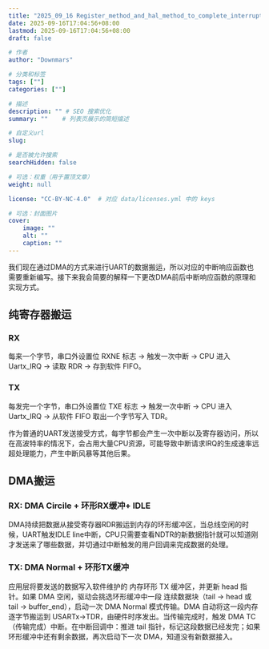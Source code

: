 ```yaml
---
title: "2025_09_16 Register_method_and_hal_method_to_complete_interrupt_serial_port_processing"
date: 2025-09-16T17:04:56+08:00
lastmod: 2025-09-16T17:04:56+08:00
draft: false

# 作者
author: "Downmars"

# 分类和标签
tags: [""]
categories: [""]

# 描述
description: "" # SEO 搜索优化
summary: ""    # 列表页展示的简短描述

# 自定义url
slug:

# 是否被允许搜索
searchHidden: false

# 可选：权重（用于置顶文章）
weight: null

license: "CC-BY-NC-4.0"  # 对应 data/licenses.yml 中的 keys

# 可选：封面图片
cover:
    image: ""
    alt: ""
    caption: ""
---
```


我们现在通过DMA的方式来进行UART的数据搬运，所以对应的中断响应函数也需要重新编写。接下来我会简要的解释一下更改DMA前后中断响应函数的原理和实现方式。  

## 纯寄存器搬运  
### RX  
每来一个字节，串口外设置位 RXNE 标志 → 触发一次中断 → CPU 进入 Uartx_IRQ → 读取 RDR → 存到软件 FIFO。  

### TX  
每发完一个字节，串口外设置位 TXE 标志 → 触发一次中断 → CPU 进入 Uartx_IRQ → 从软件 FIFO 取出一个字节写入 TDR。  

作为普通的UART发送接受方式，每字节都会产生一次中断以及寄存器访问，所以在高波特率的情况下，会占用大量CPU资源，可能导致中断请求IRQ的生成速率远超处理能力，产生中断风暴等其他后果。  

## DMA搬运  
### RX: DMA Circile + 环形RX缓冲+ IDLE 
DMA持续把数据从接受寄存器RDR搬运到内存的环形缓冲区，当总线空闲的时候，UART触发IDLE line中断，CPU只需要查看NDTR的新数据指针就可以知道刚才发送来了哪些数据，并切通过中断触发的用户回调来完成数据的处理。  

### TX: DMA Normal + 环形TX缓冲  
应用层将要发送的数据写入软件维护的 内存环形 TX 缓冲区，并更新 head 指针。如果 DMA 空闲，驱动会挑选环形缓冲中一段 连续数据块（tail → head 或 tail → buffer_end），启动一次 DMA Normal 模式传输。DMA 自动将这一段内存逐字节搬运到 USARTx->TDR，由硬件时序发出。当传输完成时，触发 DMA TC（传输完成）中断。在中断回调中：推进 tail 指针，标记这段数据已经发完；如果环形缓冲中还有剩余数据，再次启动下一次 DMA，知道没有新数据接入。
